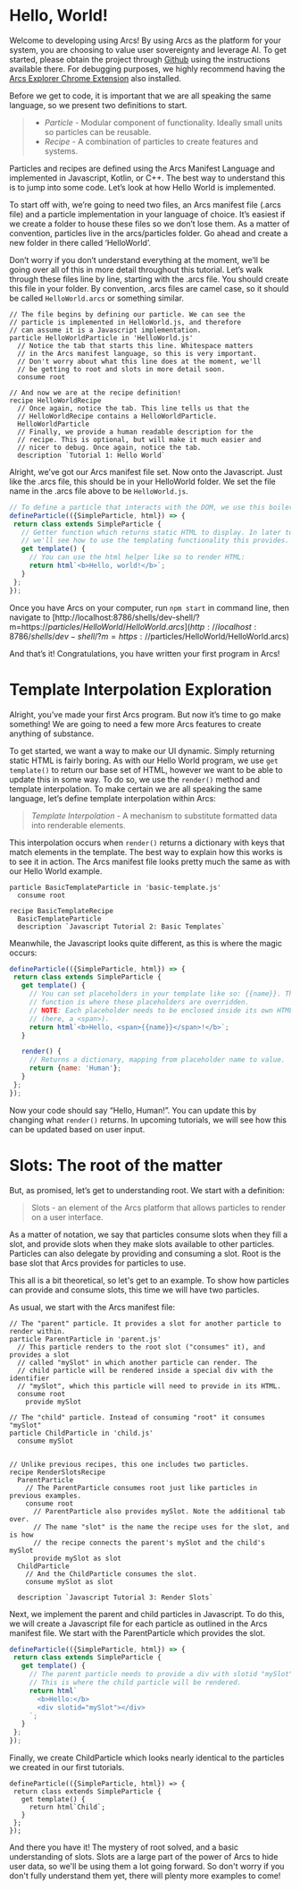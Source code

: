 # Hello, World!

Welcome to developing using Arcs! By using Arcs as the platform for your system, you are choosing to value user sovereignty and leverage AI.  To get started, please obtain the project through [Github](https://github.com/PolymerLabs/arcs) using the instructions available there. For debugging purposes, we highly recommend having the [Arcs Explorer Chrome Extension](https://github.com/PolymerLabs/arcs/tree/master/devtools) also installed.

Before we get to code, it is important that we are all speaking the same language, so we present two definitions to start.

>- *Particle* - Modular component of functionality. Ideally small units so particles can be reusable. 
>- *Recipe* - A combination of particles to create features and systems.

Particles and recipes are defined using the Arcs Manifest Language and implemented in Javascript, Kotlin, or C++.  The best way to understand this is to jump into some code. Let’s look at how Hello World is implemented.

To start off with, we’re going to need two files, an Arcs manifest file (.arcs file) and a particle implementation in your language of choice. It’s easiest if we create a folder to house these files so we don’t lose them. As a matter of convention, particles live in the arcs/particles folder. Go ahead and create a new folder in there called ‘HelloWorld’.

Don’t worry if you don’t understand everything at the moment, we’ll be going over all of this in more detail throughout this tutorial. Let’s walk through these files line by line, starting with the .arcs file. You should create this file in your folder. By convention, .arcs files are camel case, so it should be called `HelloWorld.arcs` or something similar.
```
// The file begins by defining our particle. We can see the
// particle is implemented in HelloWorld.js, and therefore
// can assume it is a Javascript implementation.
particle HelloWorldParticle in 'HelloWorld.js'
  // Notice the tab that starts this line. Whitespace matters
  // in the Arcs manifest language, so this is very important.
  // Don't worry about what this line does at the moment, we'll
  // be getting to root and slots in more detail soon.
  consume root

// And now we are at the recipe definition!
recipe HelloWorldRecipe
  // Once again, notice the tab. This line tells us that the
  // HelloWorldRecipe contains a HelloWorldParticle.
  HelloWorldParticle
  // Finally, we provide a human readable description for the
  // recipe. This is optional, but will make it much easier and
  // nicer to debug. Once again, notice the tab.
  description `Tutorial 1: Hello World`
```

Alright, we’ve got our Arcs manifest file set. Now onto the Javascript. Just like the .arcs file, this should be in your HelloWorld folder. We set the file name in the .arcs file above to be `HelloWorld.js`.

```javascript
// To define a particle that interacts with the DOM, we use this boilerplate.
defineParticle(({SimpleParticle, html}) => {
 return class extends SimpleParticle {
   // Getter function which returns static HTML to display. In later tutorials 
   // we'll see how to use the templating functionality this provides.
   get template() {
     // You can use the html helper like so to render HTML:
     return html`<b>Hello, world!</b>`;
   }
 };
});
```

Once you have Arcs on your computer, run `npm start` in command line, then navigate to [http://localhost:8786/shells/dev-shell/?m=https://$particles/HelloWorld/HelloWorld.arcs](http://localhost:8786/shells/dev-shell/?m=https://$particles/HelloWorld/HelloWorld.arcs)

And that’s it! Congratulations, you have written your first program in Arcs!

# Template Interpolation Exploration

Alright, you’ve made your first Arcs program. But now it’s time to go make something! We are going to need a few more Arcs features to create anything of substance.

To get started, we want a way to make our UI dynamic. Simply returning static HTML is fairly boring. As with our Hello World program, we use `get template()` to return our base set of HTML, however we want to be able to update this in some way. To do so, we use the `render()` method and template interpolation. To make certain we are all speaking the same language, let’s define template interpolation within Arcs:

> *Template Interpolation* - A mechanism to substitute formatted data into renderable elements.

This interpolation occurs when `render()` returns a dictionary with keys that match elements in the template. The best way to explain how this works is to see it in action. The Arcs manifest file looks pretty much the same as with our Hello World example.

```
particle BasicTemplateParticle in 'basic-template.js'
  consume root

recipe BasicTemplateRecipe
  BasicTemplateParticle
  description `Javascript Tutorial 2: Basic Templates`
```

Meanwhile, the Javascript looks quite different, as this is where the magic occurs:
```javascript
defineParticle(({SimpleParticle, html}) => {  
 return class extends SimpleParticle {
   get template() {
     // You can set placeholders in your template like so: {{name}}. The render
     // function is where these placeholders are overridden.
     // NOTE: Each placeholder needs to be enclosed inside its own HTML element
     // (here, a <span>).
     return html`<b>Hello, <span>{{name}}</span>!</b>`;
   }

   render() {
     // Returns a dictionary, mapping from placeholder name to value.
     return {name: 'Human'};
   }
 };
});
```

Now your code should say “Hello, Human!”. You can update this by changing what `render()` returns. In upcoming tutorials, we will see how this can be updated based on user input.

# Slots: The root of the matter

But, as promised, let’s get to understanding root. We start with a definition:

> Slots - an element of the Arcs platform that allows particles to render on a user interface. 

As a matter of notation, we say that particles consume slots when they fill a slot, and provide slots when they make slots available to other particles. Particles can also delegate by providing and consuming a slot. Root is the base slot that Arcs provides for particles to use. 

This all is a bit theoretical, so let's get to an example. To show how particles can provide and consume slots, this time we will have two particles.

As usual, we start with the Arcs manifest file:
```
// The "parent" particle. It provides a slot for another particle to render within.
particle ParentParticle in 'parent.js'
  // This particle renders to the root slot ("consumes" it), and provides a slot
  // called "mySlot" in which another particle can render. The
  // child particle will be rendered inside a special div with the identifier
  // "mySlot", which this particle will need to provide in its HTML.
  consume root
    provide mySlot

// The "child" particle. Instead of consuming "root" it consumes "mySlot"
particle ChildParticle in 'child.js'
  consume mySlot


// Unlike previous recipes, this one includes two particles.
recipe RenderSlotsRecipe
  ParentParticle
    // The ParentParticle consumes root just like particles in previous examples.
    consume root
      // ParentParticle also provides mySlot. Note the additional tab over.
      // The name "slot" is the name the recipe uses for the slot, and is how
      // the recipe connects the parent's mySlot and the child's mySlot
      provide mySlot as slot
  ChildParticle
    // And the ChildParticle consumes the slot.
    consume mySlot as slot

  description `Javascript Tutorial 3: Render Slots`
```

Next, we implement the parent and child particles in Javascript. To do this, we will create a Javascript file for each particle as outlined in the Arcs manifest file. We start with the ParentParticle which provides the slot.
```javascript
defineParticle(({SimpleParticle, html}) => {
 return class extends SimpleParticle {
   get template() {
     // The parent particle needs to provide a div with slotid "mySlot".
     // This is where the child particle will be rendered.
     return html`
       <b>Hello:</b>
       <div slotid="mySlot"></div>
     `;
   }
 };
});
```

Finally, we create ChildParticle which looks nearly identical to the particles we created in our first tutorials.
```
defineParticle(({SimpleParticle, html}) => {
 return class extends SimpleParticle {
   get template() {
     return html`Child`;
   }
 };
});
```

And there you have it! The mystery of root solved, and a basic understanding of slots. Slots are a large part of the power of Arcs to hide user data, so we'll be using them a lot going forward. So don't worry if you don't fully understand them yet, there will plenty more examples to come!

